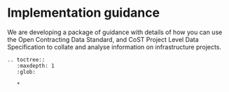 # Implementation guidance

We are developing a package of guidance with details of how you can use the Open Contracting Data Standard, and CoST Project Level Data Specification to collate and analyse information on infrastructure projects.

```eval_rst
.. toctree::
   :maxdepth: 1
   :glob:

   *
```

